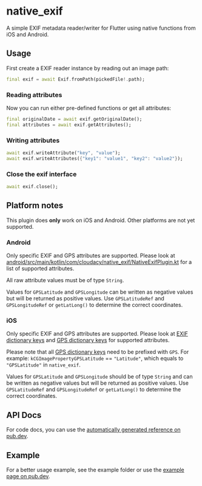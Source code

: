 # native_exif

A simple EXIF metadata reader/writer for Flutter using native functions from iOS and Android.

## Usage

First create a EXIF reader instance by reading out an image path:

```dart
final exif = await Exif.fromPath(pickedFile!.path);
```

### Reading attributes

Now you can run either pre-defined functions or get all attributes:

```dart
final originalDate = await exif.getOriginalDate();
final attributes = await exif.getAttributes();
```

### Writing attributes

```dart
await exif.writeAttribute("key", "value");
await exif.writeAttributes({"key1": "value1", "key2": "value2"});
```

### Close the exif interface

```dart
await exif.close();
```

## Platform notes

This plugin does **only** work on iOS and Android. Other platforms are not yet supported.

### Android

Only specific EXIF and GPS attributes are supported. Please look at [android/src/main/kotlin/com/cloudacy/native_exif/NativeExifPlugin.kt](https://github.com/cloudacy/native_exif/blob/main/android/src/main/kotlin/com/cloudacy/native_exif/NativeExifPlugin.kt) for a list of supported attributes.

All raw attribute values must be of type `String`.

Values for `GPSLatitude` and `GPSLongitude` can be written as negative values but will be returned as positive values. Use `GPSLatitudeRef` and `GPSLongitudeRef` or `getLatLong()` to determine the correct coordinates.

### iOS

Only specific EXIF and GPS attributes are supported. Please look at [EXIF dictionary keys](https://developer.apple.com/documentation/imageio/exif_dictionary_keys) and [GPS dictionary keys](https://developer.apple.com/documentation/imageio/gps_dictionary_keys) for supported attributes.

Please note that all [GPS dictionary keys](https://developer.apple.com/documentation/imageio/gps_dictionary_keys) need to be prefixed with `GPS`.
For example: `kCGImagePropertyGPSLatitude` == `"Latitude"`, which equals to `"GPSLatitude"` in `native_exif`.

Values for `GPSLatitude` and `GPSLongitude` should be of type `String` and can be written as negative values but will be returned as positive values. Use `GPSLatitudeRef` and `GPSLongitudeRef` or `getLatLong()` to determine the correct coordinates.

## API Docs

For code docs, you can use the [automatically generated reference on pub.dev](https://pub.dev/documentation/native_exif/latest/).

## Example

For a better usage example, see the example folder or use the [example page on pub.dev](https://pub.dev/packages/native_exif/example).
